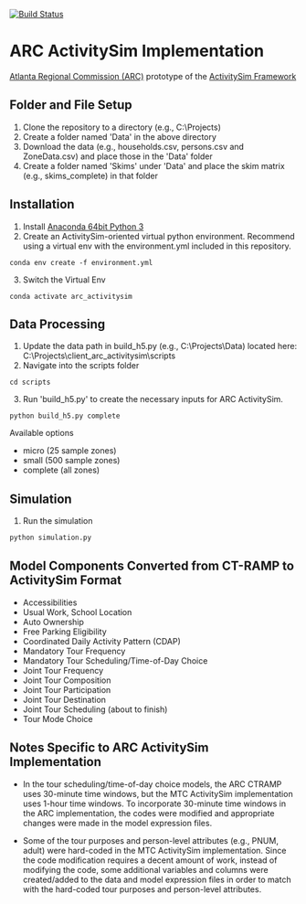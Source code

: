 [![Build Status](https://travis-ci.org/wsp-sag/client_arc_activitysim.svg?branch=master)](https://travis-ci.org/wsp-sag/client_arc_activitysim)
# ARC ActivitySim Implementation
[Atlanta Regional Commission (ARC)](https://atlantaregional.org/) prototype of the [ActivitySim Framework](http://activitysim.org/)


## Folder and File Setup

1. Clone the repository to a directory (e.g., C:\Projects)
2. Create a folder named 'Data' in the above directory
3. Download the data (e.g., households.csv, persons.csv and ZoneData.csv) and place those in the 'Data' folder
4. Create a folder named 'Skims' under 'Data' and place the skim matrix (e.g., skims_complete) in that folder


## Installation

1. Install [Anaconda 64bit Python 3](https://www.anaconda.com/distribution/)
2. Create an ActivitySim-oriented virtual python environment. Recommend using a virtual env with the environment.yml included in this repository.
```
conda env create -f environment.yml
```
3. Switch the Virtual Env
```
conda activate arc_activitysim
```

## Data Processing

1. Update the data path in build_h5.py (e.g., C:\Projects\Data) located here: C:\Projects\client_arc_activitysim\scripts
2. Navigate into the scripts folder
```
cd scripts
```
3. Run 'build_h5.py' to create the necessary inputs for ARC ActivitySim. 
```
python build_h5.py complete
```
Available options
- micro (25 sample zones)
- small (500 sample zones)
- complete (all zones)

## Simulation

1. Run the simulation

```python
python simulation.py
```

## Model Components Converted from CT-RAMP to ActivitySim Format

- Accessibilities
- Usual Work, School Location
- Auto Ownership
- Free Parking Eligibility
- Coordinated Daily Activity Pattern (CDAP)
- Mandatory Tour Frequency
- Mandatory Tour Scheduling/Time-of-Day Choice
- Joint Tour Frequency
- Joint Tour Composition
- Joint Tour Participation
- Joint Tour Destination
- Joint Tour Scheduling (about to finish)
- Tour Mode Choice


## Notes Specific to ARC ActivitySim Implementation

- In the tour scheduling/time-of-day choice models, the ARC CTRAMP uses 30-minute time windows, but the MTC ActivitySim implementation uses 1-hour time windows. To incorporate 30-minute time windows in the ARC implementation, the codes were modified and appropriate changes were made in the model expression files.

- Some of the tour purposes and person-level attributes (e.g., PNUM, adult) were hard-coded in the MTC ActivitySim implementation. Since the code modification requires a decent amount of work, instead of modifying the code, some additional variables and columns were created/added to the data and model expression files in order to match with the hard-coded tour purposes and person-level attributes.


